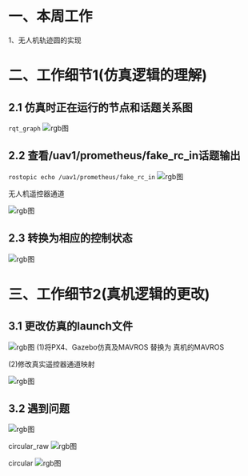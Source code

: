 # 一、本周工作
1、无人机轨迹圆的实现

#  二、工作细节1(仿真逻辑的理解)
## 2.1 仿真时正在运行的节点和话题关系图
```rqt_graph```
![rgb图](https://img-blog.csdnimg.cn/0c41b71e7eaa4d798f8770be29e84b83.png)

## 2.2 查看/uav1/prometheus/fake_rc_in话题输出 
```rostopic echo /uav1/prometheus/fake_rc_in```
![rgb图](https://img-blog.csdnimg.cn/c3290e0a876f48529faefe4b3233c785.png)

无人机遥控器通道

![rgb图](https://img-blog.csdnimg.cn/18d5ff0e0e194fb8a169f2e57d9e7f92.png)

## 2.3 转换为相应的控制状态
![rgb图](https://img-blog.csdnimg.cn/415196f2eafa46899aa9ce6845a093cb.png)


#  三、工作细节2(真机逻辑的更改)
## 3.1 更改仿真的launch文件
![rgb图](https://img-blog.csdnimg.cn/0c41b71e7eaa4d798f8770be29e84b83.png)
(1)将PX4、Gazebo仿真及MAVROS 替换为 真机的MAVROS

(2)修改真实遥控器通道映射

![rgb图](https://github.com/ZJUT-IoCS-MAS/darren_pty/blob/main/1-UAV_SLAM_PRJ/1-pic/9.png)


## 3.2 遇到问题
![rgb图](https://github.com/ZJUT-IoCS-MAS/darren_pty/blob/main/1-UAV_SLAM_PRJ/1-pic/10.png)


circular_raw
![rgb图](https://github.com/MOSEAA/ZYJ-Group/blob/main/darren_pty/pic(Ninth%20week)/circular_raw.gif)


circular
![rgb图](https://github.com/MOSEAA/ZYJ-Group/blob/main/darren_pty/pic(Ninth%20week)/circular.gif)








